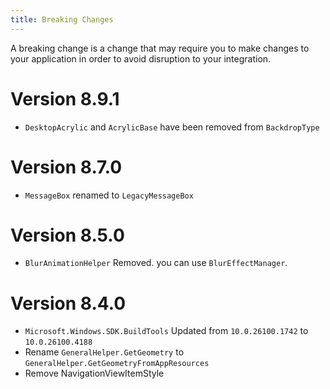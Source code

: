 ```yaml
---
title: Breaking Changes
---
```


A breaking change is a change that may require you to make changes to your application in order to avoid disruption to your integration.

# Version 8.9.1
- `DesktopAcrylic` and `AcrylicBase` have been removed from `BackdropType`

# Version 8.7.0
- `MessageBox` renamed to `LegacyMessageBox`

# Version 8.5.0
- `BlurAnimationHelper` Removed. you can use `BlurEffectManager`.

# Version 8.4.0

- `Microsoft.Windows.SDK.BuildTools` Updated from `10.0.26100.1742` to `10.0.26100.4188`
- Rename `GeneralHelper.GetGeometry` to `GeneralHelper.GetGeometryFromAppResources`
- Remove NavigationViewItemStyle
